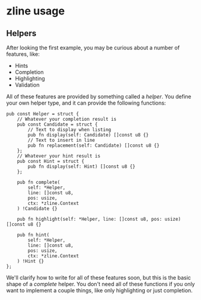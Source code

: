 # zline usage

## Helpers

After looking the first example, you may be curious about a number of features, like:

- Hints
- Completion
- Highlighting
- Validation

All of these features are provided by something called a *helper*. You define your own helper type, and it can provide the following functions:

```zig
pub const Helper = struct {
    // Whatever your completion result is
    pub const Candidate = struct {
        // Text to display when listing
        pub fn display(self: Candidate) []const u8 {}
        // Text to insert in line
        pub fn replacement(self: Candidate) []const u8 {}
    }; 
    // Whatever your hint result is
    pub const Hint = struct {
        pub fn display(self: Hint) []const u8 {}
    };
    
    pub fn complete(
        self: *Helper,
        line: []const u8,
        pos: usize,
        ctx: *zline.Context
    ) !Candidate {}
    
    pub fn highlight(self: *Helper, line: []const u8, pos: usize) []const u8 {}
    
    pub fn hint(
        self: *Helper,
        line: []const u8,
        pos: usize,
        ctx: *zline.Context
    ) !Hint {}
};
```

We'll clarify how to write for all of these features soon, but this is the basic shape of a *complete* helper. You don't need all of these functions if you only want to implement a couple things, like only highlighting or just completion.

